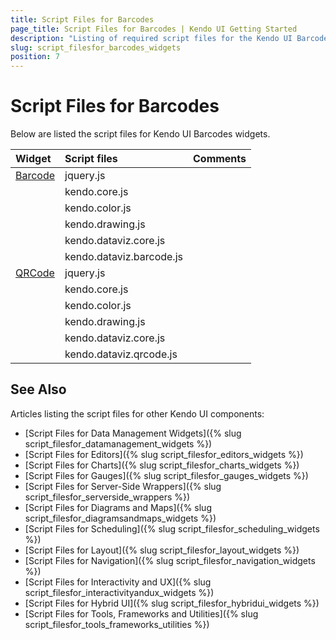 ```yaml
---
title: Script Files for Barcodes
page_title: Script Files for Barcodes | Kendo UI Getting Started
description: "Listing of required script files for the Kendo UI Barcodes"
slug: script_filesfor_barcodes_widgets
position: 7
---
```


# Script Files for Barcodes

Below are listed the script files for Kendo UI Barcodes widgets.&nbsp;&nbsp;

| Widget | Script files | Comments |
| :---   | :---         | :---     |
| [Barcode](http://demos.telerik.com/kendo-ui/barcode/index) | jquery.js | |
| | kendo.core.js | |
| | kendo.color.js | |
| | kendo.drawing.js | |
| | kendo.dataviz.core.js | |
| | kendo.dataviz.barcode.js | |
| [QRCode](http://demos.telerik.com/kendo-ui/qrcode/index) | jquery.js | |
| | kendo.core.js | |
| | kendo.color.js | |
| | kendo.drawing.js | |
| | kendo.dataviz.core.js | |
| | kendo.dataviz.qrcode.js | |

## See Also

Articles listing the script files for other Kendo UI components:

+ [Script Files for Data Management Widgets]({% slug script_filesfor_datamanagement_widgets %})
+ [Script Files for Editors]({% slug script_filesfor_editors_widgets %})
+ [Script Files for Charts]({% slug script_filesfor_charts_widgets %})
+ [Script Files for Gauges]({% slug script_filesfor_gauges_widgets %})
+ [Script Files for Server-Side Wrappers]({% slug script_filesfor_serverside_wrappers %})
+ [Script Files for Diagrams and Maps]({% slug script_filesfor_diagramsandmaps_widgets %})
+ [Script Files for Scheduling]({% slug script_filesfor_scheduling_widgets %})
+ [Script Files for Layout]({% slug script_filesfor_layout_widgets %})
+ [Script Files for Navigation]({% slug script_filesfor_navigation_widgets %})
+ [Script Files for Interactivity and UX]({% slug script_filesfor_interactivityandux_widgets %})
+ [Script Files for Hybrid UI]({% slug script_filesfor_hybridui_widgets %})
+ [Script Files for Tools, Frameworks and Utilities]({% slug script_filesfor_tools_frameworks_utilities %})
